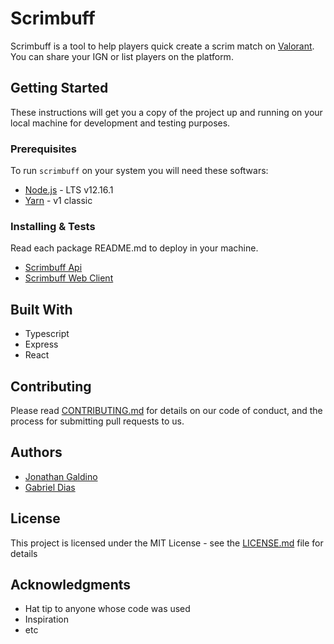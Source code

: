 # Scrimbuff

Scrimbuff is a tool to help players quick create a scrim match on [Valorant](https://beta.playvalorant.com). You can share your IGN or list players on the platform.

## Getting Started

These instructions will get you a copy of the project up and running on your local machine for development and testing purposes.

### Prerequisites

To run `scrimbuff` on your system you will need these softwars:

- [Node.js](https://nodejs.org/en/download/) - LTS v12.16.1
- [Yarn](https://classic.yarnpkg.com/en/docs/install#debian-stable) - v1 classic

### Installing & Tests

Read each package README.md to deploy in your machine.

- [Scrimbuff Api](/api/README.md)
- [Scrimbuff Web Client](/web/README.md)

## Built With

* Typescript
* Express
* React

## Contributing

Please read [CONTRIBUTING.md](https://gist.github.com/PurpleBooth/b24679402957c63ec426) for details on our code of conduct, and the process for submitting pull requests to us.

## Authors

* [Jonathan Galdino](https://github.com/jonathangaldino)
* [Gabriel Dias](https://www.linkedin.com/in/gabriel-loureiro-vignoli-dias-521ba5182)

## License

This project is licensed under the MIT License - see the [LICENSE.md](LICENSE.md) file for details

## Acknowledgments

* Hat tip to anyone whose code was used
* Inspiration
* etc